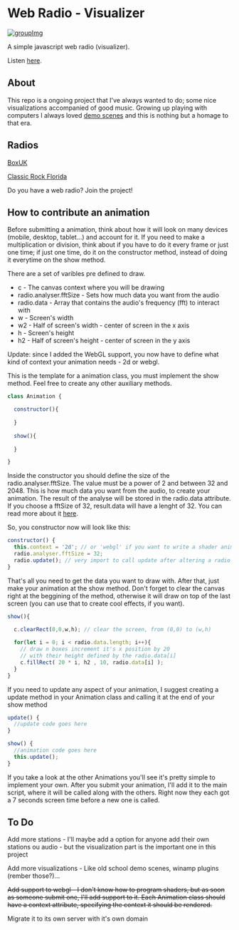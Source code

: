 # Web Radio - Visualizer

[![groupImg](http://img.youtube.com/vi/R1F3-LB_oAk/0.jpg)](http://www.youtube.com/watch?v=R1F3-LB_oAk)

A simple javascript web radio (visualizer).

Listen [here](https://victorribeiro.com/radio).

## About

This repo is a ongoing project that I've always wanted to do; some nice visualizations accompanied of good music. Growing up playing with computers I always loved [demo scenes](https://en.wikipedia.org/wiki/Demoscene) and this is nothing but a homage to that era.

## Radios 

[BoxUK](https://boxuk.danceradiouk.com)

[Classic Rock Florida](https://www.classicrockflorida.com)

Do you have a web radio? Join the project!

## How to contribute an animation

Before submitting a animation, think about how it will look on many devices (mobile, desktop, tablet...) and account for it. If you need to make a multiplication or division, think about if you have to do it every frame or just one time; if just one time, do it on the constructor method, instead of doing it everytime on the show method.

There are a set of varibles pre defined to draw.

* c - The canvas context where you will be drawing
* radio.analyser.fftSize - Sets how much data you want from the audio
* radio.data - Array that contains the audio's frequency (fft) to interact with
* w - Screen's width
* w2 - Half of screen's width - center of screen in the x axis
* h - Screen's height
* h2 - Half of screen's height - center of screen in the y axis

Update: since I added the WebGL support, you now have to define what kind of context your animation needs - 2d or webgl.

This is the template for a animation class, you must implement the show method. Feel free to create any other auxiliary methods.
```javascript
class Animation {

  constructor(){
  
  }
  
  show(){
  
  }

}
```
Inside the constructor you should define the size of the radio.analyser.fftSize. The value must be a power of 2 and between 32 and 2048. This is how much data you want from the audio, to create your animation. The result of the analyse will be stored in the radio.data attribute. If you choose a fftSize of 32, result.data will have a lenght of 32. You can read more about it [here](https://developer.mozilla.org/en-US/docs/Web/API/AnalyserNode/fftSize).

So, you constructor now will look like this:
```javascript
constructor() {
  this.context = '2d'; // or 'webgl' if you want to write a shader animation.
  radio.analyser.fftSize = 32;
  radio.update(); // very import to call update after altering a radio's attribue.
}
```

That's all you need to get the data you want to draw with. After that, just make your animation at the show method. Don't forget to clear the canvas right at the beggining of the method, otherwise it will draw on top of the last screen (you can use that to create cool effects, if you want).
```javascript
show(){

  c.clearRect(0,0,w,h); // clear the screen, from (0,0) to (w,h)
  
  for(let i = 0; i < radio.data.length; i++){
    // draw n boxes increment it's x position by 20 
    // with their height defined by the radio.data[i]
    c.fillRect( 20 * i, h2 , 10, radio.data[i] );
  }
}
```

If you need to update any aspect of your animation, I suggest creating a update method in your Animation class and calling it at the end of your show method
```javascript
update() {
  //update code goes here 
}

show() {
  //animation code goes here
  this.update();
}
```

If you take a look at the other Animations you'll see it's pretty simple to implement your own. After you submit your animation, I'll add it to the main script, where it will be called along with the others. Right now they each got a 7 seconds screen time before a new one is called.

## To Do

Add more stations - I'll maybe add a option for anyone add their own stations ou audio - but the visualization part is the important one in this project

Add more visualizations - Like old school demo scenes, winamp plugins (rember those?)...

~~Add support to webgl - I don't know how to program shaders, but as soon as someone submit one, I'll add support to it. Each Animation class should have a context attribute, specifying the context it should be rendered.~~

Migrate it to its own server with it's own domain
